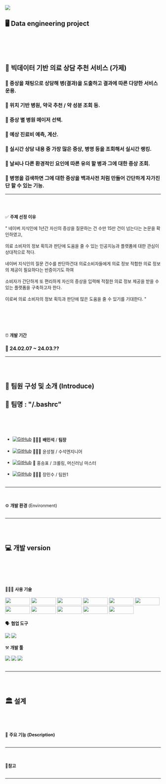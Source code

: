 <img src="https://imgur.com/nqshiRg">


🖥️ **Data engineering project**
<br><br>
-------------------------
<br><br>
## 📕 빅데이터 기반 의료 상담 추천 서비스 (가제)
### 📗 증상을 채팅으로 상담해 병(결과)을 도출하고 결과에 따른 다양한 서비스 운용.
### 📗 위치 기반 병원, 약국 추천 / 약 성분 조회 등.
### 📗 증상 별 병원 메이저 선택. 
### 📗 예상 진료비 예측, 계산.
### 📗 실시간 상담 내용 중 가장 많은 증상, 병명 등을 조회해서 실시간 랭킹.
### 📗 날씨나 다른 환경적인 요인에 따른 유의 할 병과 그에 대한 증상 조회.
### 📗 병명을 검색하면 그에 대한 증상을 백과사전 처럼 만들어 간단하게 자가진단 할 수 있는 기능.
-------------------------
<br><br>

✅ **주제 선정 이유**
<br><br>
" 네이버 지식인에 1년간 자신의 증상을 질문하는 건 수만 15만 건이 넘는다는 논문을 확인하였고, 
<br><br>
의료 소비자의 정보 획득과 판단에 도움을 줄 수 있는 인공지능과 플랫폼에 대한 관심이 상대적으로 적다.
<br><br>
네이버 지식인의 질문 건수를 판단하건대 의료소비자들에게 의료 정보 적합한 의료 정보의 제공이 필요하다는 반증이기도 하여
<br><br>
소비자가 간단하게 또 편리하게 자신의 증상을 입력해 적절한 의료 정보 제공을 받을 수 있는 플랫폼을 구축하고자 한다.
<br><br>
이로써 의료 소비자의 정보 획득과 판단에 많은 도움을 줄 수 있기를 기대한다. " 

<br><br>
--------------------------
⏰ **개발 기간**
<br>
### 📅 24.02.07 ~ 24.03.??

--------------------------
<br><br>
## 👥 **팀원** 구성 및 소개 (Introduce)
👭 **팀명** : "/.bashrc"
<br><br>
---------------------------
<br><br>
- [![GitHub](https://img.shields.io/badge/github-181717?style=for-the-badge&logo=github&logoColor=white)](https://github.com/minseok1994) <span style="vertical-align: middle;">🤷🏻‍♂️ **배민석** / **팀장**</span>
<br><br>
- [![GitHub](https://img.shields.io/badge/github-181717?style=for-the-badge&logo=github&logoColor=white)](https://github.com/cheol2Y) <span style="vertical-align: middle;">💁🏻‍♂️ 윤성철 / 수석엔지니어</span>
<br><br>
- [![GitHub](https://img.shields.io/badge/github-181717?style=for-the-badge&logo=github&logoColor=white)](https://github.com/stfano) <span style="vertical-align: middle;">🍺 홍승표 / 크롤링, 머신러닝 마스터</span>
<br><br>
- [![GitHub](https://img.shields.io/badge/github-181717?style=for-the-badge&logo=github&logoColor=white)](https://github.com/jms0522) <span style="vertical-align: middle;">💇🏻‍♂️ 장민수 / 팀원1</span>
<br><br>
-------------------------
<br><br>
⚙️ **개발 환경** (Environment)
<br><br>

-------------------------
<br><br>
💻 
**개발 version**
<br><br><br>
---------------------------
<br><br>
👨🏻‍💻 **사용 기술** 
<br><br>
<img src="https://img.shields.io/badge/amazonec2-FF9900?style=flat-square&logo=amazonec2&logoColor=white" width="80" height="25">
<img src="https://img.shields.io/badge/apachehadoop-66CCFF?style=for-the-badge&logo=apachehadoop&logoColor=white" width="80" height="25">
<img src="https://img.shields.io/badge/apachespark-E25A1C?style=for-the-badge&logo=apachespark&logoColor=white" width="80" height="25">
<img src="https://img.shields.io/badge/apachehive-FDEE21?style=flat-square&logo=apachehive&logoColor=white" width="80" height="25">
<img src="https://img.shields.io/badge/apacheairflow-017CEE?style=flat-square&logo=apacheairflow&logoColor=white" width="80" height="25">
<img src="https://img.shields.io/badge/linux-FCC624?style=for-the-badge&logo=linux&logoColor=black" width="80" height="25">
<img src="https://img.shields.io/badge/html5-E34F26?style=flat-square&logo=html5&logoColor=white" width="80" height="25">
<img src="https://img.shields.io/badge/css-1572B6?style=flat-square&logo=css3&logoColor=white" width="80" height="25">
<img src="https://img.shields.io/badge/javascript-F7DF1E?style=flat-square&logo=javascript&logoColor=white" width="80" height="25">
<img src="https://img.shields.io/badge/docker-2496ED?style=flat-square&logo=docker&logoColor=white" width="80" height="25">
<img src="https://img.shields.io/badge/django-092E20?style=flat-square&logo=django&logoColor=white" width="80" height="25">
<br><br>
🗣️ **협업 도구**
<br><br>
<img src="https://img.shields.io/badge/slack-4A154B?style=flat-square&logo=slack&logoColor=white">
<img src="https://img.shields.io/badge/git-F05032?style=flat-square&logo=git&logoColor=white">
<br><br>
⚒️ **개발 툴**
<br><br>
<img src="https://img.shields.io/badge/visualstudiocode-007ACC?style=flat-square&logo=visualstudiocode&logoColor=white">
<img src="https://img.shields.io/badge/openzeppelin-4E5EE4?style=flat-square&logo=openzeppelin&logoColor=white">
<img src="https://img.shields.io/badge/jupyter-F37626?style=flat-square&logo=jupyter&logoColor=white">
<br><br>

---------------------------
<br><br>
🏛️
**설계**
<br><br>
---------------------------
<br><br>
📌
**주요 기능 (Description)**
<br><br>

---------------------------
<br><br>
🔗**참고** 
<br><br>

---------------------------




